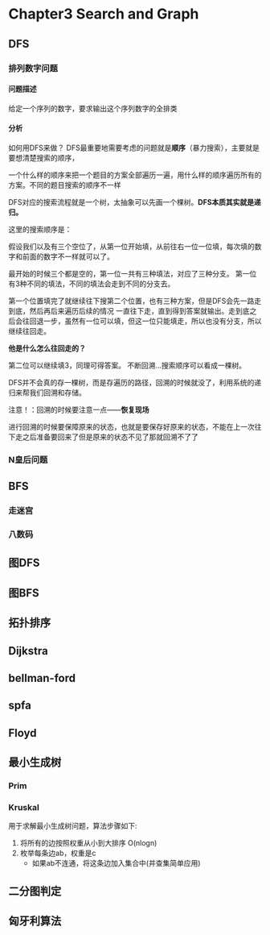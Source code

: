 # Chapter3 Search and Graph

## DFS

### 排列数字问题

#### 问题描述

给定一个序列的数字，要求输出这个序列数字的全排类

#### 分析

如何用DFS来做？
DFS最重要地需要考虑的问题就是**顺序**（暴力搜索），主要就是要想清楚搜索的顺序，

一个什么样的顺序来把一个题目的方案全部遍历一遍，用什么样的顺序遍历所有的方案。不同的题目搜索的顺序不一样

DFS对应的搜索流程就是一个树，太抽象可以先画一个棵树。**DFS本质其实就是递归。**

这里的搜索顺序是：

假设我们以及有三个空位了，从第一位开始填，从前往右一位一位填，每次填的数字和前面的数字不一样就可以了。

最开始的时候三个都是空的，第一位一共有三种填法，对应了三种分支。
第一位有3种不同的填法，不同的填法会走到不同的分支去。

第一个位置填完了就继续往下搜第二个位置，也有三种方案，但是DFS会先一路走到底，然后再后来遍历后续的情况
一直往下走，直到得到答案就输出。走到底之后会往回退一步，虽然有一位可以填，但这一位只能填走，所以也没有分支，所以继续往回走。

**他是什么怎么往回走的？**

第二位可以继续填3，同理可得答案。 不断回溯...搜索顺序可以看成一棵树。

DFS并不会真的存一棵树，而是存遍历的路径，回溯的时候就没了，利用系统的递归来帮我们回溯和存储。

注意！：回溯的时候要注意一点——**恢复现场**

进行回溯的时候要保障原来的状态，也就是要保存好原来的状态，不能在上一次往下走之后准备要回来了但是原来的状态不见了那就回溯不了了

### N皇后问题

## BFS

### 走迷宫

### 八数码

## 图DFS


## 图BFS

## 拓扑排序

## Dijkstra

## bellman-ford

## spfa

## Floyd

## 最小生成树

### Prim

### Kruskal

用于求解最小生成树问题，算法步骤如下:

1. 将所有的边按照权重从小到大排序 O(nlogn)
2. 枚举每条边ab，权重是c
    + 如果ab不连通，将这条边加入集合中(并查集简单应用)

## 二分图判定

## 匈牙利算法
